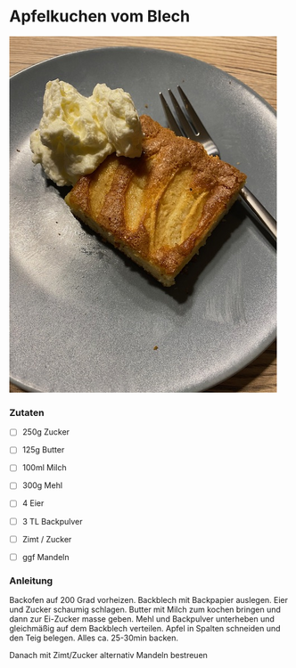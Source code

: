 # Apfelkuchen vom Blech

![Apfelkuchen vom Blech](media/apfelblechkuchen.jpg)

### Zutaten

 - [ ] 250g Zucker
 - [ ] 125g Butter
 - [ ] 100ml Milch
 - [ ] 300g Mehl
 - [ ] 4 Eier
 - [ ] 3 TL Backpulver
 - [ ] Zimt / Zucker
 - [ ] ggf Mandeln
 

  
### Anleitung
Backofen auf 200 Grad vorheizen. Backblech mit Backpapier auslegen.
Eier und Zucker schaumig schlagen. Butter mit Milch zum kochen bringen und dann zur Ei-Zucker masse geben.
Mehl und Backpulver unterheben und gleichmäßig auf dem Backblech verteilen.
Apfel in Spalten schneiden und den Teig belegen. Alles ca. 25-30min backen.

Danach mit Zimt/Zucker alternativ Mandeln bestreuen